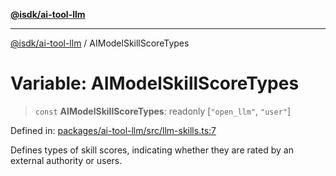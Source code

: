 [**@isdk/ai-tool-llm**](../README.md)

***

[@isdk/ai-tool-llm](../globals.md) / AIModelSkillScoreTypes

# Variable: AIModelSkillScoreTypes

> `const` **AIModelSkillScoreTypes**: readonly \[`"open_llm"`, `"user"`\]

Defined in: [packages/ai-tool-llm/src/llm-skills.ts:7](https://github.com/isdk/ai-tool-llm.js/blob/1e1b7ab3f06396b8a60947ad8324e2fc8804a53b/src/llm-skills.ts#L7)

Defines types of skill scores, indicating whether they are rated by an external authority or users.
